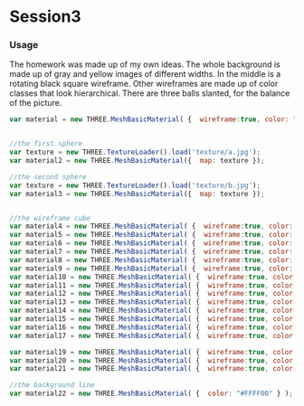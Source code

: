 Session3
========
### Usage ###

The homework was made up of my own ideas. The whole background is made up of gray and yellow images of different widths. In the middle is a rotating black square wireframe. Other wireframes are made up of color classes that look hierarchical. There are three balls slanted, for the balance of the picture.

```javascript
var material = new THREE.MeshBasicMaterial( {  wireframe:true, color: "#000000" } );


//the first sphere
var texture = new THREE.TextureLoader().load('texture/a.jpg');
var material2 = new THREE.MeshBasicMaterial({  map: texture });

//the second sphere
var texture = new THREE.TextureLoader().load('texture/b.jpg');
var material3 = new THREE.MeshBasicMaterial({  map: texture });


//the wireframe cube
var material4 = new THREE.MeshBasicMaterial( {  wireframe:true, color: "#F0FFFF" } );
var material5 = new THREE.MeshBasicMaterial( {  wireframe:true, color: "#EEE685" } );
var material6 = new THREE.MeshBasicMaterial( {  wireframe:true, color: "#EEC900" } );
var material7 = new THREE.MeshBasicMaterial( {  wireframe:true, color: "#EE5C42" } );
var material8 = new THREE.MeshBasicMaterial( {  wireframe:true, color: "#EE0000" } );
var material9 = new THREE.MeshBasicMaterial( {  wireframe:true, color: "#8B2252" } );
var material10 = new THREE.MeshBasicMaterial( {  wireframe:true, color: "#B23AEE" } );
var material11 = new THREE.MeshBasicMaterial( {  wireframe:true, color: "#CD69C9" } );
var material12 = new THREE.MeshBasicMaterial( {  wireframe:true, color: "#97FFFF" } );
var material13 = new THREE.MeshBasicMaterial( {  wireframe:true, color: "#6495ED" } );
var material14 = new THREE.MeshBasicMaterial( {  wireframe:true, color: "#436EEE" } );
var material15 = new THREE.MeshBasicMaterial( {  wireframe:true, color: "#473C8B" } );
var material16 = new THREE.MeshBasicMaterial( {  wireframe:true, color: "#191970" } );
var material17 = new THREE.MeshBasicMaterial( {  wireframe:true, color: "#000000" } );

var material19 = new THREE.MeshBasicMaterial( {  wireframe:true, color: "#43CD80" } );
var material20 = new THREE.MeshBasicMaterial( {  wireframe:true, color: "#32CD32" } );
var material21 = new THREE.MeshBasicMaterial( {  wireframe:true, color: "#228B22" } );

//the background line
var material22 = new THREE.MeshBasicMaterial( {  color: "#FFFF00" } );

```
